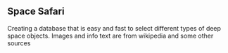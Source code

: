 ## Space Safari

Creating a database that is easy and fast to select different types of deep space objects.
Images and info text are from wikipedia and some other sources
